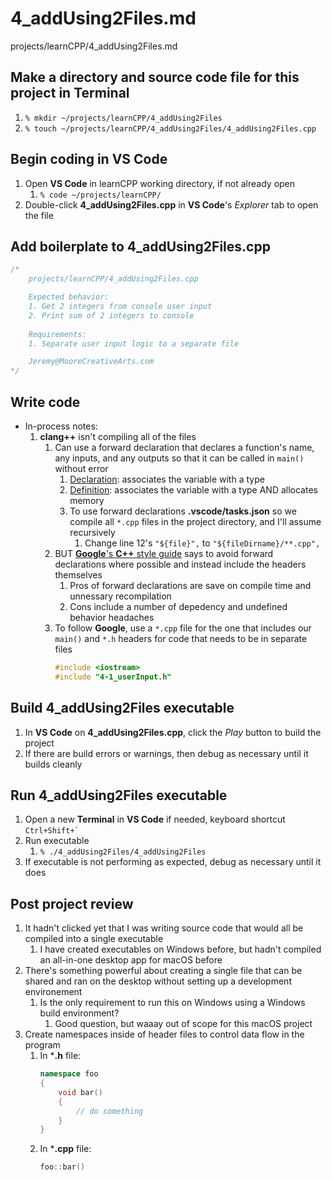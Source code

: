 # 4_addUsing2Files.md

projects/learnCPP/4_addUsing2Files.md

## Make a directory and source code file for this project in **Terminal**
1. `% mkdir ~/projects/learnCPP/4_addUsing2Files`
2. `% touch ~/projects/learnCPP/4_addUsing2Files/4_addUsing2Files.cpp`

## Begin coding in **VS Code**
1. Open **VS Code** in learnCPP working directory, if not already open
    1. `% code ~/projects/learnCPP/`
2. Double-click **4_addUsing2Files.cpp** in **VS Code**'s *Explorer* tab to open the file

## Add boilerplate to **4_addUsing2Files.cpp**
```c++
/* 
    projects/learnCPP/4_addUsing2Files.cpp

    Expected behavior:
    1. Get 2 integers from console user input
    2. Print sum of 2 integers to console
    
    Requirements:
    1. Separate user input logic to a separate file

    Jeremy@MooreCreativeArts.com
*/
```

## Write code
- In-process notes:
    1. **clang++** isn't compiling all of the files
        1. Can use a forward declaration that declares a function's name, any inputs, and any outputs so that it can be called in `main()` without error
            1. <u>Declaration</u>: associates the variable with a type
            2. <u>Definition</u>: associates the variable with a type AND allocates memory
            3. To use forward declarations **.vscode/tasks.json** so we compile all `*.cpp` files in the project directory, and I'll assume recursively
                1. Change line 12's `"${file}",` to `"${fileDirname}/**.cpp",`
        2. BUT [**Google**'s **C++** style guide](https://google.github.io/styleguide/cppguide.html#Forward_Declarations) says to avoid forward declarations where possible and instead include the headers themselves
            1. Pros of forward declarations are save on compile time and unnessary recompilation
            2. Cons include a number of depedency and undefined behavior headaches
        3. To follow **Google**, use a `*.cpp` file for the one that includes our `main()` and `*.h` headers for code that needs to be in separate files
            ```c++
            #include <iostream>
            #include "4-1_userInput.h"
            ```

## Build **4_addUsing2Files** executable
1. In **VS Code** on **4_addUsing2Files.cpp**, click the *Play* button to build the project
2. If there are build errors or warnings, then debug as necessary until it builds cleanly

## Run **4_addUsing2Files** executable
1. Open a new **Terminal** in **VS Code** if needed, keyboard shortcut ``Ctrl+Shift+` ``
2. Run executable
    1. `% ./4_addUsing2Files/4_addUsing2Files`
3. If executable is not performing as expected, debug as necessary until it does

## Post project review
1. It hadn't clicked yet that I was writing source code that would all be compiled into a single executable
    1. I have created executables on Windows before, but hadn't compiled an all-in-one desktop app for macOS before
2. There's something powerful about creating a single file that can be shared and ran on the desktop without setting up a development environement
    1. Is the only requirement to run this on Windows using a Windows build environment?
        1. Good question, but waaay out of scope for this macOS project
3. Create namespaces inside of header files to control data flow in the program
    1. In ***.h** file:
        ```c++
        namespace foo
        {
            void bar()
            {
                // do something
            }
        }
        ```
    2. In ***.cpp** file:
        ```c++
        foo::bar()
        ```
